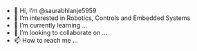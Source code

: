 - 👋 Hi, I’m @saurabhlanje5959
- 👀 I’m interested in Robotics, Controls and Embedded Systems
- 🌱 I’m currently learning ...
- 💞️ I’m looking to collaborate on ...
- 📫 How to reach me ...

<!---
saurabhlanje5959/saurabhlanje5959 is a ✨ special ✨ repository because its `README.md` (this file) appears on your GitHub profile.
You can click the Preview link to take a look at your changes.
--->
